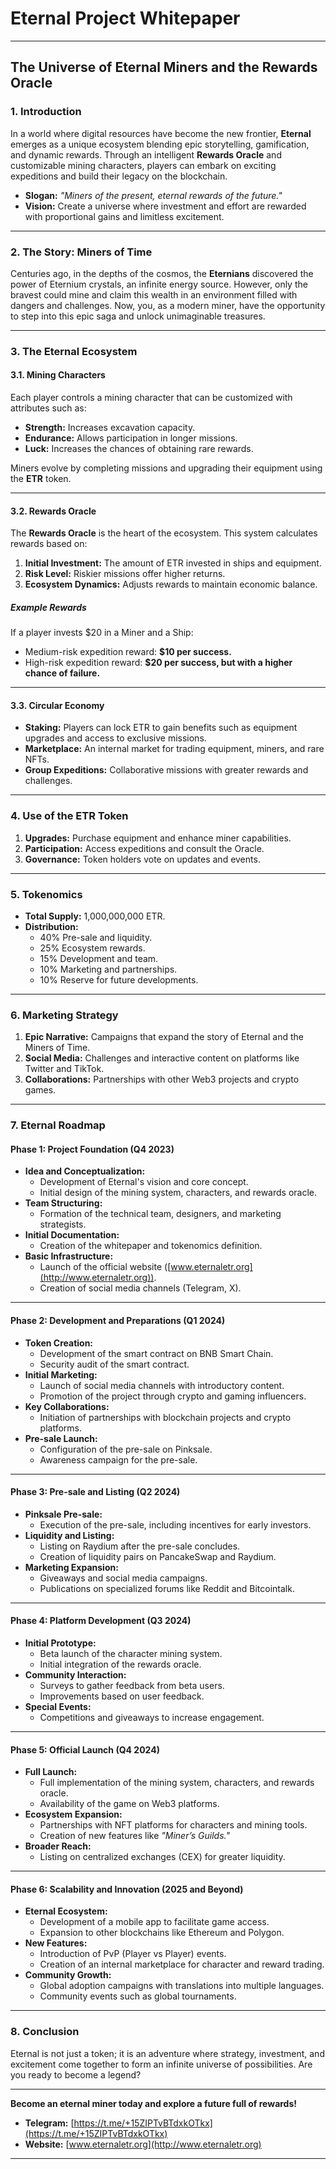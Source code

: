 # **Eternal Project Whitepaper**

---

## **The Universe of Eternal Miners and the Rewards Oracle**

### **1. Introduction**


In a world where digital resources have become the new frontier, **Eternal** emerges as a unique ecosystem blending epic storytelling, gamification, and dynamic rewards. Through an intelligent **Rewards Oracle** and customizable mining characters, players can embark on exciting expeditions and build their legacy on the blockchain.

- **Slogan:** *"Miners of the present, eternal rewards of the future."*
- **Vision:** Create a universe where investment and effort are rewarded with proportional gains and limitless excitement.

---

### **2. The Story: Miners of Time**

Centuries ago, in the depths of the cosmos, the **Eternians** discovered the power of Eternium crystals, an infinite energy source. However, only the bravest could mine and claim this wealth in an environment filled with dangers and challenges. Now, you, as a modern miner, have the opportunity to step into this epic saga and unlock unimaginable treasures.

---

### **3. The Eternal Ecosystem**

#### **3.1. Mining Characters**
Each player controls a mining character that can be customized with attributes such as:
- **Strength:** Increases excavation capacity.
- **Endurance:** Allows participation in longer missions.
- **Luck:** Increases the chances of obtaining rare rewards.

Miners evolve by completing missions and upgrading their equipment using the **ETR** token.

---

#### **3.2. Rewards Oracle**

The **Rewards Oracle** is the heart of the ecosystem. This system calculates rewards based on:
1. **Initial Investment:** The amount of ETR invested in ships and equipment.
2. **Risk Level:** Riskier missions offer higher returns.
3. **Ecosystem Dynamics:** Adjusts rewards to maintain economic balance.

##### **Example Rewards**
If a player invests $20 in a Miner and a Ship:
- Medium-risk expedition reward: **$10 per success.**
- High-risk expedition reward: **$20 per success, but with a higher chance of failure.**

---

#### **3.3. Circular Economy**
- **Staking:** Players can lock ETR to gain benefits such as equipment upgrades and access to exclusive missions.
- **Marketplace:** An internal market for trading equipment, miners, and rare NFTs.
- **Group Expeditions:** Collaborative missions with greater rewards and challenges.

---

### **4. Use of the ETR Token**

1. **Upgrades:** Purchase equipment and enhance miner capabilities.
2. **Participation:** Access expeditions and consult the Oracle.
3. **Governance:** Token holders vote on updates and events.

---

### **5. Tokenomics**


- **Total Supply:** 1,000,000,000 ETR.
- **Distribution:**
  - 40% Pre-sale and liquidity.
  - 25% Ecosystem rewards.
  - 15% Development and team.
  - 10% Marketing and partnerships.
  - 10% Reserve for future developments.

---

### **6. Marketing Strategy**

1. **Epic Narrative:** Campaigns that expand the story of Eternal and the Miners of Time.
2. **Social Media:** Challenges and interactive content on platforms like Twitter and TikTok.
3. **Collaborations:** Partnerships with other Web3 projects and crypto games.

---

### **7. Eternal Roadmap**


#### **Phase 1: Project Foundation (Q4 2023)**
- **Idea and Conceptualization:**
  - Development of Eternal's vision and core concept.
  - Initial design of the mining system, characters, and rewards oracle.
- **Team Structuring:**
  - Formation of the technical team, designers, and marketing strategists.
- **Initial Documentation:**
  - Creation of the whitepaper and tokenomics definition.
- **Basic Infrastructure:**
  - Launch of the official website ([www.eternaletr.org](http://www.eternaletr.org)).
  - Creation of social media channels (Telegram, X).

---

#### **Phase 2: Development and Preparations (Q1 2024)**
- **Token Creation:**
  - Development of the smart contract on BNB Smart Chain.
  - Security audit of the smart contract.
- **Initial Marketing:**
  - Launch of social media channels with introductory content.
  - Promotion of the project through crypto and gaming influencers.
- **Key Collaborations:**
  - Initiation of partnerships with blockchain projects and crypto platforms.
- **Pre-sale Launch:**
  - Configuration of the pre-sale on Pinksale.
  - Awareness campaign for the pre-sale.

---

#### **Phase 3: Pre-sale and Listing (Q2 2024)**
- **Pinksale Pre-sale:**
  - Execution of the pre-sale, including incentives for early investors.
- **Liquidity and Listing:**
  - Listing on Raydium after the pre-sale concludes.
  - Creation of liquidity pairs on PancakeSwap and Raydium.
- **Marketing Expansion:**
  - Giveaways and social media campaigns.
  - Publications on specialized forums like Reddit and Bitcointalk.

---

#### **Phase 4: Platform Development (Q3 2024)**
- **Initial Prototype:**
  - Beta launch of the character mining system.
  - Initial integration of the rewards oracle.
- **Community Interaction:**
  - Surveys to gather feedback from beta users.
  - Improvements based on user feedback.
- **Special Events:**
  - Competitions and giveaways to increase engagement.

---

#### **Phase 5: Official Launch (Q4 2024)**
- **Full Launch:**
  - Full implementation of the mining system, characters, and rewards oracle.
  - Availability of the game on Web3 platforms.
- **Ecosystem Expansion:**
  - Partnerships with NFT platforms for characters and mining tools.
  - Creation of new features like *"Miner’s Guilds."*
- **Broader Reach:**
  - Listing on centralized exchanges (CEX) for greater liquidity.

---

#### **Phase 6: Scalability and Innovation (2025 and Beyond)**
- **Eternal Ecosystem:**
  - Development of a mobile app to facilitate game access.
  - Expansion to other blockchains like Ethereum and Polygon.
- **New Features:**
  - Introduction of PvP (Player vs Player) events.
  - Creation of an internal marketplace for character and reward trading.
- **Community Growth:**
  - Global adoption campaigns with translations into multiple languages.
  - Community events such as global tournaments.

---

### **8. Conclusion**
Eternal is not just a token; it is an adventure where strategy, investment, and excitement come together to form an infinite universe of possibilities. Are you ready to become a legend?

---

**Become an eternal miner today and explore a future full of rewards!**
- **Telegram:** [https://t.me/+15ZIPTvBTdxkOTkx](https://t.me/+15ZIPTvBTdxkOTkx)  
- **Website:** [www.eternaletr.org](http://www.eternaletr.org)

---

